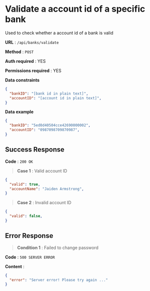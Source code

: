 # Validate a account id of a specific bank

Used to check whether a account id of a bank is valid

**URL** : `/api/banks/validate`

**Method** : `POST`

**Auth required** : YES

**Permissions required** : YES

**Data constraints**

```json
{
  "bankID": "[bank id in plain text]",
  "accountID": "[account id in plain text]",
}
```

**Data example**

```json
{
  "bankID": "5ed0d40504cce42690000002",
  "accountID": "0987098709870987",
}
```

## Success Response

**Code** : `200 OK`
>**Case 1** : Valid account ID
```json
{
  "valid": true,
  "accountName": "Jaiden Armstrong",
}
```
>**Case 2** : Invalid account ID
```json
{
  "valid": false,
}
```

## Error Response

>**Condition 1** : Failed to change password

**Code** : `500 SERVER ERROR`

**Content** :

```json
{
  "error": "Server error! Please try again ..."
}
```
